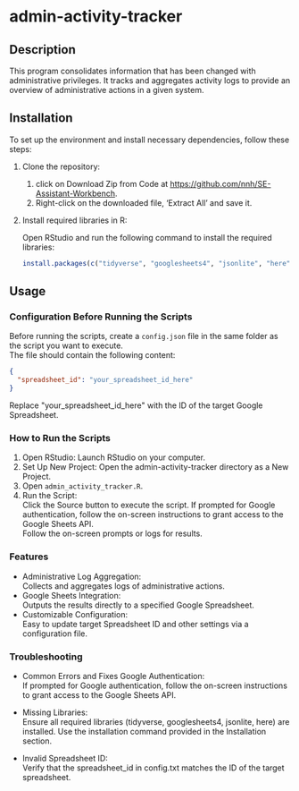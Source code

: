 # admin-activity-tracker

## Description

This program consolidates information that has been changed with administrative privileges. It tracks and aggregates activity logs to provide an overview of administrative actions in a given system.

## Installation

To set up the environment and install necessary dependencies, follow these steps:

1. Clone the repository:

   1. click on Download Zip from Code at https://github.com/nnh/SE-Assistant-Workbench.
   2. Right-click on the downloaded file, ‘Extract All’ and save it.

2. Install required libraries in R:

   Open RStudio and run the following command to install the required libraries:

   ```r
   install.packages(c("tidyverse", "googlesheets4", "jsonlite", "here"))
   ```

## Usage

### Configuration Before Running the Scripts

Before running the scripts, create a `config.json` file in the same folder as the script you want to execute.  
The file should contain the following content:

```config.json
{
  "spreadsheet_id": "your_spreadsheet_id_here"
}
```

Replace "your_spreadsheet_id_here" with the ID of the target Google Spreadsheet.

### How to Run the Scripts

1. Open RStudio: Launch RStudio on your computer.
2. Set Up New Project: Open the admin-activity-tracker directory as a New Project.
3. Open `admin_activity_tracker.R`.
4. Run the Script:  
   Click the Source button to execute the script. If prompted for Google authentication, follow the on-screen instructions to grant access to the Google Sheets API.  
   Follow the on-screen prompts or logs for results.

### Features

- Administrative Log Aggregation:  
  Collects and aggregates logs of administrative actions.
- Google Sheets Integration:  
  Outputs the results directly to a specified Google Spreadsheet.
- Customizable Configuration:  
  Easy to update target Spreadsheet ID and other settings via a configuration file.

### Troubleshooting

- Common Errors and Fixes
  Google Authentication:  
  If prompted for Google authentication, follow the on-screen instructions to grant access to the Google Sheets API.

- Missing Libraries:  
  Ensure all required libraries (tidyverse, googlesheets4, jsonlite, here) are installed. Use the installation command provided in the Installation section.

- Invalid Spreadsheet ID:  
  Verify that the spreadsheet_id in config.txt matches the ID of the target spreadsheet.
